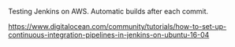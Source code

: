 Testing Jenkins on AWS. Automatic builds after each commit. 

https://www.digitalocean.com/community/tutorials/how-to-set-up-continuous-integration-pipelines-in-jenkins-on-ubuntu-16-04
